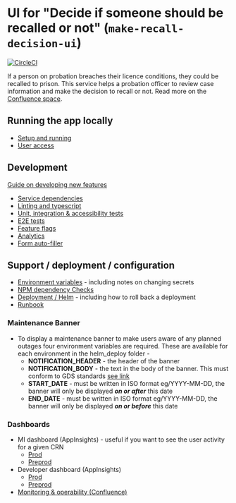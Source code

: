 # UI for "Decide if someone should be recalled or not" (`make-recall-decision-ui`)

[![CircleCI](https://dl.circleci.com/status-badge/img/gh/ministryofjustice/make-recall-decision-ui/tree/main.svg?style=svg)](https://dl.circleci.com/status-badge/redirect/gh/ministryofjustice/make-recall-decision-ui/tree/main)

If a person on probation breaches their licence conditions, they could be recalled to prison. This service helps a probation officer to review case information and make the decision to recall or not.
Read more on the [Confluence space](https://dsdmoj.atlassian.net/wiki/spaces/MRD/overview).

## Running the app locally
* [Setup and running](./docs/setup-running.md)
* [User access](./docs/user-access.md)

## Development
[Guide on developing new features](./docs/developing-new-features.md)

* [Service dependencies](./docs/service-dependencies.md)
* [Linting and typescript](./docs/lint-typescript.md)
* [Unit, integration & accessibility tests](./docs/tests.md)
* [E2E tests](./docs/e2e-tests.md)
* [Feature flags](./docs/feature-flags.md)
* [Analytics](./docs/analytics.md)
* [Form auto-filler](./docs/autofill-forms.md)

## Support / deployment / configuration
* [Environment variables](./docs/env-vars.md) - including notes on changing secrets
* [NPM dependency Checks](./docs/npm-dependency-checks.md)
* [Deployment / Helm](./docs/helm-deploy.md) - including how to roll back a deployment
* [Runbook](./RUNBOOK.md)

### Maintenance Banner
* To display a maintenance banner to make users aware of any planned outages four environment variables are required. These are available for each environment in the helm_deploy folder -
  * **NOTIFICATION_HEADER** - the header of the banner
  * **NOTIFICATION_BODY** - the text in the body of the banner. This must conform to GDS standards [see link](https://design-system.service.gov.uk/components/notification-banner/)
  * **START_DATE** - must be written in ISO format eg/YYYY-MM-DD, the banner will only be displayed **_on or after_** this date
  * **END_DATE** - must be written in ISO format eg/YYYY-MM-DD, the banner will only be displayed **_on or before_** this date


### Dashboards
* MI dashboard (AppInsights) - useful if you want to see the user activity for a given CRN
  * [Prod](https://portal.azure.com/#@nomsdigitechoutlook.onmicrosoft.com/dashboard/arm/subscriptions/a5ddf257-3b21-4ba9-a28c-ab30f751b383/resourcegroups/dashboards/providers/microsoft.portal/dashboards/302220ae-7f13-458d-9149-9c9b40cf6465)
  * [Preprod](https://portal.azure.com/#@nomsdigitechoutlook.onmicrosoft.com/dashboard/arm/subscriptions/a5ddf257-3b21-4ba9-a28c-ab30f751b383/resourcegroups/dashboards/providers/microsoft.portal/dashboards/302220ae-7f13-458d-9149-9c9b40cf656d)
* Developer dashboard (AppInsights)
  * [Prod](https://portal.azure.com/#@nomsdigitechoutlook.onmicrosoft.com/dashboard/arm/subscriptions/a5ddf257-3b21-4ba9-a28c-ab30f751b383/resourcegroups/dashboards/providers/microsoft.portal/dashboards/c920c355-b321-4048-8795-230b9c5a2728)
  * [Preprod](https://portal.azure.com/#@nomsdigitechoutlook.onmicrosoft.com/dashboard/arm/subscriptions/a5ddf257-3b21-4ba9-a28c-ab30f751b383/resourcegroups/dashboards/providers/microsoft.portal/dashboards/c920c355-b321-4048-8795-230b9c5a24b2)
* [Monitoring & operability (Confluence)](https://dsdmoj.atlassian.net/wiki/spaces/MRD/pages/3987210241/Monitoring+Operability)